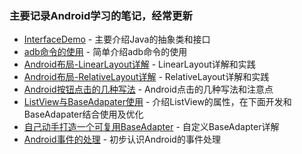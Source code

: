 ### 主要记录Android学习的笔记，经常更新
- [InterfaceDemo](https://github.com/wangdongyang/AndroidEveryDay/blob/master/project/InterfaceDemo.java) - 主要介绍Java的抽象类和接口
- [adb命令的使用](https://github.com/wangdongyang/AndroidEveryDay/blob/master/adb%E7%9A%84%E4%BD%BF%E7%94%A8.md) - 简单介绍adb命令的使用
- [Android布局-LinearLayout详解](https://github.com/wangdongyang/AndroidEveryDay/blob/master/Android%E5%B8%83%E5%B1%80-LinearLayout%E8%AF%A6%E8%A7%A3.md) - LinearLayout详解和实践
- [Android布局-RelativeLayout详解](https://github.com/wangdongyang/AndroidEveryDay/blob/master/Android%E5%B8%83%E5%B1%80-RelativeLayout%E8%AF%A6%E8%A7%A3.md) - RelativeLayout详解和实践
- [Android按钮点击的几种写法](https://github.com/wangdongyang/AndroidEveryDay/blob/master/Android%E6%8C%89%E9%92%AE%E7%82%B9%E5%87%BB%E7%9A%84%E5%87%A0%E7%A7%8D%E5%86%99%E6%B3%95.md) - Android点击的几种写法和注意点
- [ListView与BaseAdapater使用](https://github.com/wangdongyang/AndroidEveryDay/blob/master/ListView%E4%B8%8EBaseAdapater%E4%BD%BF%E7%94%A8.md) - 介绍ListView的属性，在下面开发和BaseAdapater结合使用及优化
- [自己动手打造一个可复用BaseAdapter](https://github.com/wangdongyang/AndroidEveryDay/blob/master/%E8%87%AA%E5%B7%B1%E5%8A%A8%E6%89%8B%E6%89%93%E9%80%A0%E4%B8%80%E4%B8%AA%E5%8F%AF%E5%A4%8D%E7%94%A8BaseAdapter.md) - 自定义BaseAdapter详解
- [Android事件的处理]() - 初步认识Android的事件处理

